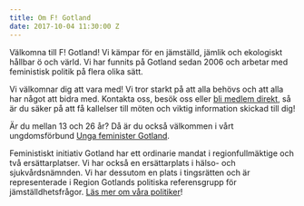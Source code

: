 ```yaml
---
title: Om F! Gotland
date: 2017-10-04 11:30:00 Z
---
```


Välkomna till F! Gotland! Vi kämpar för en jämställd, jämlik och ekologiskt hållbar ö och värld. Vi har funnits på Gotland sedan 2006 och arbetar med feministisk politik på flera olika sätt.

Vi välkomnar dig att vara med! Vi tror starkt på att alla behövs och att alla har något att bidra med. Kontakta oss, besök oss eller [bli medlem direkt](https://feministisktinitiativ.se/bli-medlem/), så är du säker på att få kallelser till möten och viktig information skickad till dig!

Är du mellan 13 och 26 år? Då är du också välkommen i vårt ungdomsförbund [Unga feminister Gotland](https://www.facebook.com/UngaFeministerGotland/).

Feministiskt initiativ Gotland har ett ordinarie mandat i regionfullmäktige och två ersättarplatser. Vi har också en ersättarplats i hälso- och sjukvårdsnämnden. Vi har dessutom en plats i tingsrätten och är representerade i Region Gotlands politiska referensgrupp för jämställdhetsfrågor. [Läs mer om våra politiker](/politiker)!